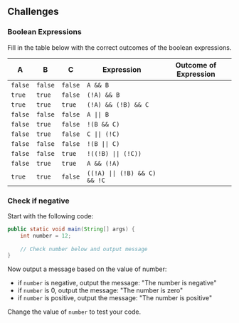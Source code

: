 ## Challenges

### Boolean Expressions

Fill in the table below with the correct outcomes of the boolean expressions.

| A | B | C | Expression | Outcome of Expression |
| --- | --- | --- | --- | --- |
| `false` | `false` | `false` | <code>A && B</code> | |
| `true` | `true` | `false` | <code>(!A) && B</code> | |
| `true` | `true` | `true` | <code>(!A) && (!B) && C</code> | |
| `false` | `false` | `false` | <code>A &#124;&#124; B</code> | |
| `false` | `true` | `false` | <code>!(B && C)</code> | |
| `false` | `true` | `false` | <code>C &#124;&#124; (!C)</code> | |
| `false` | `false` | `false` | <code>!(B &#124;&#124; C)</code> | |
| `false` | `false` | `true` | <code>!((!B) &#124;&#124; (!C))</code> | |
| `false` | `true` | `true` | <code>A && (!A)</code> | |
| `true` | `true` | `false` | <code>((!A) &#124;&#124; (!B) && C) && !C</code> | |

### Check if negative

Start with the following code:

```java
public static void main(String[] args) {
    int number = 12;
    
    // Check number below and output message
}
```

Now output a message based on the value of number:

* if `number` is negative, output the message: "The number is negative"
* if `number` is 0, output the message: "The number is zero"
* if `number` is positive, output the message: "The number is positive"

Change the value of `number` to test your code.